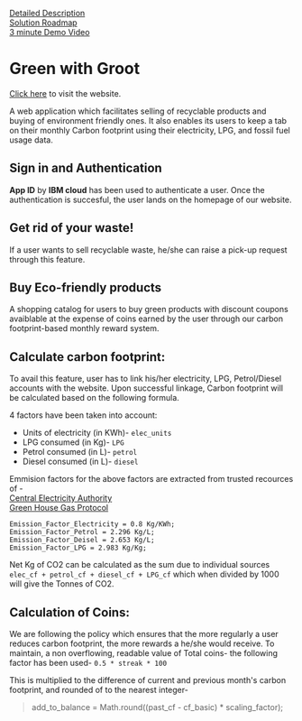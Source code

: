 [Detailed Description](https://docs.google.com/document/d/1g4VVMD2sqNoE4CflfS0tisqyRmqDXlYnJLarOc82f8M/edit) \
[Solution Roadmap](https://docs.google.com/presentation/d/1AlJi7E0Avzf80oA66lBgZswI5f86FO6M/edit#slide=id.p2) \
[3 minute Demo Video](https://www.youtube.com/watch?v=Kb-kdF8Rhs4)
# Green with Groot
[Click here](https://hackathon-wit.herokuapp.com/) to visit the website. 

A web application which facilitates selling of recyclable products and buying of environment friendly ones. It also enables its users to keep a tab on their monthly Carbon footprint using their electricity, LPG, and fossil fuel usage data.

## Sign in and Authentication
**App ID** by **IBM cloud** has been used to authenticate a user. Once the authentication is succesful, the user lands on the homepage of our website.

## Get rid of your waste!
If a user wants to sell recyclable waste, he/she can raise a pick-up request through this feature. 

## Buy Eco-friendly products

A shopping catalog for users to buy green products with discount coupons avaiblable at the expense of coins earned by the user through our carbon footprint-based monthly reward system.

## Calculate carbon footprint:
To avail this feature, user has to link his/her electricity, LPG, Petrol/Diesel accounts with the website. Upon successful linkage, Carbon footprint will be calculated based on the following formula.

  4 factors have been taken into account:
  - Units of electricity (in KWh)- `elec_units`
  - LPG consumed (in Kg)- `LPG`
  - Petrol consumed (in L)- `petrol`
  - Diesel consumed (in L)- `diesel`

Emmision factors for the above factors are extracted from trusted recources of - \
[Central Electricity Authority](http://www.cea.nic.in/reports/planning/cdm_co2/cdm_co2.htm ) \
[Green House Gas Protocol](http://www.ghgprotocol.org/calculation-tools/alltools)


    Emission_Factor_Electricity = 0.8 Kg/KWh;
    Emission_Factor_Petrol = 2.296 Kg/L;
    Emission_Factor_Deisel = 2.653 Kg/L;
    Emission_Factor_LPG = 2.983 Kg/Kg;

Net Kg of CO2 can be calculated as the sum due to individual sources `elec_cf + petrol_cf + diesel_cf + LPG_cf`
which when divided by 1000 will give the Tonnes of CO2.

## Calculation of Coins:
 We are following the policy which ensures that the more regularly a user reduces carbon footprint, the more rewards a he/she would receive.
 To maintain, a non overflowing, readable value of Total coins- the following factor has been used- `0.5 * streak * 100` 
 
 This is multiplied to the difference of current and previous month's carbon footprint, and rounded of to the nearest integer-
 
 > add_to_balance = Math.round((past_cf - cf_basic) * scaling_factor);
 

